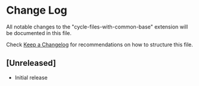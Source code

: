 # Change Log

All notable changes to the "cycle-files-with-common-base" extension will be documented in this file.

Check [Keep a Changelog](http://keepachangelog.com/) for recommendations on how to structure this file.

## [Unreleased]

- Initial release